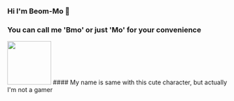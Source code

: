 ### Hi I'm Beom-Mo 👋
### You can call me 'Bmo' or just 'Mo' for your convenience

<img src="https://user-images.githubusercontent.com/79951566/110274825-1d586b80-8013-11eb-8ce1-0a2e4225e59f.jpg"  width="100" height="100">
####  My name is same with this cute character, but actually I'm not a gamer
<!--
**BmoAn/BmoAn** is a ✨ _special_ ✨ repository because its `README.md` (this file) appears on your GitHub profile.

Here are some ideas to get you started:

- 🔭 I’m currently working on ...
- 🌱 I’m currently learning ...
- 👯 I’m looking to collaborate on ...
- 🤔 I’m looking for help with ...
- 💬 Ask me about ...
- 📫 How to reach me: ...
- 😄 Pronouns: ...
- ⚡ Fun fact: ...
-->
